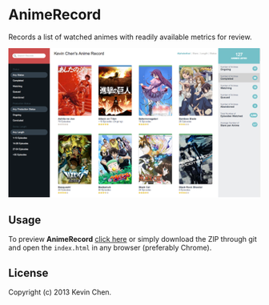 AnimeRecord
===========

Records a list of watched animes with readily available metrics for review.

![alt='promo.jpg'](promo.jpg)

Usage
------------

To preview **AnimeRecord** [click here](http://htmlpreview.github.io/?https://github.com/k39chen/AnimeRecord/blob/master/index.html) or 
simply download the ZIP through git and open the `index.html` in any browser (preferably Chrome).

License
-------------
Copyright (c) 2013 Kevin Chen.
